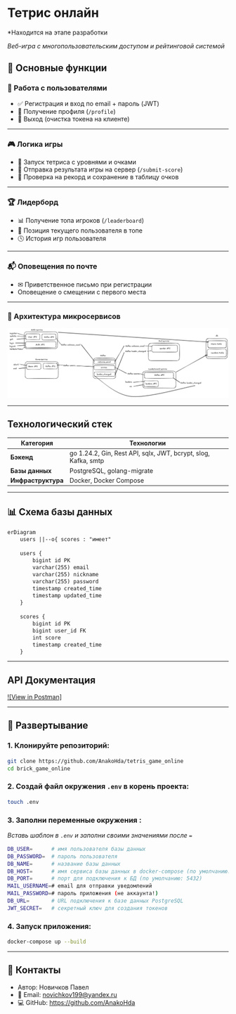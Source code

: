 # Тетрис онлайн
*Находится на этапе разработки

*Веб-игра с многопользовательским доступом и рейтинговой системой*


## 🌟 Основные функции

### 👤 Работа с пользователями

- ✅ Регистрация и вход по email + пароль (JWT)
- 🧾 Получение профиля (`/profile`)
- 🚪 Выход (очистка токена на клиенте)

---

### 🎮 Логика игры

- 🎲 Запуск тетриса с уровнями и очками
- 💾 Отправка результата игры на сервер (`/submit-score`)
- 🏅 Проверка на рекорд и сохранение в таблицу очков

---

### 🏆 Лидерборд

- 📊 Получение топа игроков (`/leaderboard`)
- 👤 Позиция текущего пользователя в топе
- 🕓 История игр пользователя

---

### 📬 Оповещения по почте

- ✉ Приветственное письмо при регистрации
- Оповещение о смещении с первого места

---

### 📌 Архитектура микросервисов
![img.png](img.png)

---

## Технологический стек
| Категория       | Технологии                                                     |
|----------------|----------------------------------------------------------------|
| **Бэкенд**     | go 1.24.2, Gin, Rest API, sqlx, JWT, bcrypt, slog, Kafka, smtp |
| **Базы данных**| PostgreSQL, golang-migrate                                     |
| **Инфраструктура** | Docker, Docker Compose                                         |

---

## 📊 Схема базы данных

```mermaid
erDiagram
    users ||--o{ scores : "имеет"
    
    users {
        bigint id PK
        varchar(255) email
        varchar(255) nickname
        varchar(255) password
        timestamp created_time
        timestamp updated_time
    }

    scores {
        bigint id PK
        bigint user_id FK
        int score
        timestamp created_time
    }
```

---

## API Документация
[![View in Postman]](https://documenter.getpostman.com/view/15465327/2sB2x6nYXJ)

---
## 🐳 Развертывание
### 1. Клонируйте репозиторий:
```bash
git clone https://github.com/AnakoHda/tetris_game_online
cd brick_game_online
```
### 2. Создай файл окружения `.env` в корень проекта:
```bash
touch .env
```
### 3. Заполни переменные окружения :
*Вставь шаблон в `.env` и заполни своими значениями после `=`*
```bash
DB_USER=      # имя пользователя базы данных
DB_PASSWORD=  # пароль пользователя
DB_NAME=      # название базы данных
DB_HOST=      # имя сервиса базы данных в docker-compose (по умолчанию: postgres)
DB_PORT=      # порт для подключения к БД (по умолчанию: 5432)
MAIL_USERNAME=# email для отправки уведомлений
MAIL_PASSWORD=# пароль приложения (не аккаунта!)
DB_URL=       # URL подключения к базе данных PostgreSQL
JWT_SECRET=   # секретный ключ для создания токенов
```
### 4. Запуск приложения:
```bash
docker-compose up --build
```
---
## 📧 Контакты
- Автор: Новичков Павел
- 📧 Email: novichkov199@yandex.ru
- 💻 GitHub: https://github.com/AnakoHda